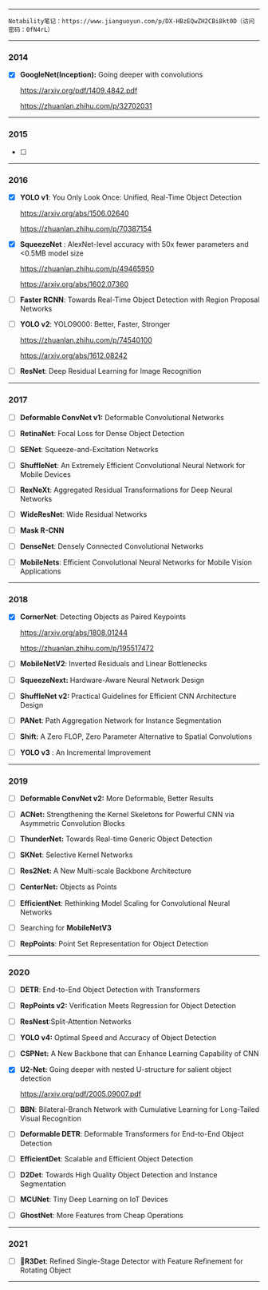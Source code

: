 ------



```
Notability笔记：https://www.jianguoyun.com/p/DX-HBzEQwZH2CBi8kt0D（访问密码：0fN4rL）
```



------



### 2014

- [x] **GoogleNet(Inception):** Going deeper with convolutions

  https://arxiv.org/pdf/1409.4842.pdf

  https://zhuanlan.zhihu.com/p/32702031



------



### 2015

- [ ] 



------



### 2016

- [x] **YOLO v1**: You Only Look Once: Unified, Real-Time Object Detection

  https://arxiv.org/abs/1506.02640

  https://zhuanlan.zhihu.com/p/70387154

  

- [x] **SqueezeNet** : AlexNet-level accuracy with 50x fewer parameters and <0.5MB model size

  https://zhuanlan.zhihu.com/p/49465950

  https://arxiv.org/abs/1602.07360

  

- [ ] **Faster RCNN**: Towards Real-Time Object Detection with Region Proposal Networks

- [ ] **YOLO v2**: YOLO9000: Better, Faster, Stronger

  https://zhuanlan.zhihu.com/p/74540100

  https://arxiv.org/abs/1612.08242

  

- [ ] **ResNet**: Deep Residual Learning for Image Recognition



------



### 2017

- [ ] **Deformable ConvNet v1:** Deformable Convolutional Networks

- [ ] **RetinaNet**: Focal Loss for Dense Object Detection

- [ ] **SENet**: Squeeze-and-Excitation Networks

- [ ] **ShuffleNet**: An Extremely Efficient Convolutional Neural Network for Mobile Devices 

- [ ] **RexNeXt**: Aggregated Residual Transformations for Deep Neural Networks

- [ ] **WideResNet**: Wide Residual Networks

- [ ] **Mask R-CNN**

- [ ] **DenseNet**: Densely Connected Convolutional Networks

- [ ] **MobileNets**: Efficient Convolutional Neural Networks for Mobile Vision Applications

  

------



### 2018

- [x] **CornerNet**: Detecting Objects as Paired Keypoints

  https://arxiv.org/abs/1808.01244

  https://zhuanlan.zhihu.com/p/195517472

  

- [ ] **MobileNetV2**: Inverted Residuals and Linear Bottlenecks

- [ ] **SqueezeNext:** Hardware-Aware Neural Network Design

- [ ] **ShuffleNet v2:** Practical Guidelines for Efficient CNN Architecture Design

- [ ] **PANet**: Path Aggregation Network for Instance Segmentation

- [ ] **Shift:** A Zero FLOP, Zero Parameter Alternative to Spatial Convolutions

- [ ] **YOLO v3** : An Incremental Improvement

  

------



### 2019

- [ ] **Deformable ConvNet v2:** More Deformable, Better Results

- [ ] **ACNet:** Strengthening the Kernel Skeletons for Powerful CNN via Asymmetric Convolution Blocks

- [ ] **ThunderNet:** Towards Real-time Generic Object Detection

- [ ] **SKNet**: Selective Kernel Networks

- [ ] **Res2Net:** A New Multi-scale Backbone Architecture

- [ ] **CenterNet:** Objects as Points

- [ ] **EfficientNet**: Rethinking Model Scaling for Convolutional Neural Networks

- [ ] Searching for **MobileNetV3**

- [ ] **RepPoints**: Point Set Representation for Object Detection

  

------



### 2020

- [ ] **DETR**: End-to-End Object Detection with Transformers

- [ ] **RepPoints v2:** Verification Meets Regression for Object Detection

- [ ] **ResNest**:Split-Attention Networks

- [ ] **YOLO v4:** Optimal Speed and Accuracy of Object Detection

- [ ] **CSPNet:** A New Backbone that can Enhance Learning Capability of CNN 

- [x] **U2-Net:** Going deeper with nested U-structure for salient object detection

  https://arxiv.org/pdf/2005.09007.pdf

  

- [ ] **BBN**: Bilateral-Branch Network with Cumulative Learning for Long-Tailed Visual Recognition

- [ ] **Deformable DETR**: Deformable Transformers for End-to-End Object Detection

- [ ] **EfficientDet**: Scalable and Efficient Object Detection

- [ ] **D2Det**: Towards High Quality Object Detection and Instance Segmentation

- [ ] **MCUNet**: Tiny Deep Learning on IoT Devices

- [ ] **GhostNet**: More Features from Cheap Operations

  

------



### 2021

- [ ] **R3Det**: Refined Single-Stage Detector with Feature Refinement for Rotating Object

  

------

